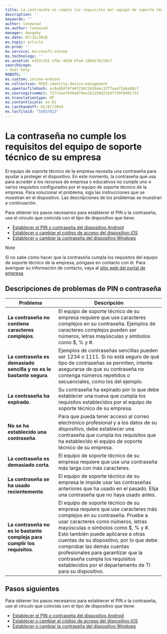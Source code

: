 ```yaml
---
title: La contraseña no cumple los requisitos del equipo de soporte técnico de su empresa | Microsoft Docs
description: ''
keywords: ''
author: lenewsad
ms.author: lanewsad
manager: dougeby
ms.date: 07/10/2018
ms.topic: article
ms.prod: ''
ms.service: microsoft-intune
ms.technology: ''
ms.assetid: efb3c261-1f6c-4d39-bfa4-18661f8c59c7
searchScope:
- User help
ROBOTS: ''
ms.custom: intune-enduser
ms.collection: M365-identity-device-management
ms.openlocfilehash: ac0a8b076fe6f21621826dec32f7aaa72eba88c7
ms.sourcegitcommit: 727c3ae7659ad79ea162250d234d7730f840c731
ms.translationtype: HT
ms.contentlocale: es-ES
ms.lasthandoff: 02/07/2019
ms.locfileid: "55837023"
---
```

# <a name="your-password-does-not-meet-your-company-supports-requirements"></a>La contraseña no cumple los requisitos del equipo de soporte técnico de su empresa

El equipo de soporte técnico de la empresa necesita una contraseña para ayudar a proteger el dispositivo. En este momento, la contraseña que usa para acceder a los recursos de empresa o educativos no cumple uno o varios requisitos configurados por el equipo de soporte técnico de la empresa. Para solucionar el problema, siga las instrucciones que se muestran en el dispositivo. Las descripciones de los problemas se muestran a continuación.

Para obtener los pasos necesarios para establecer el PIN o la contraseña, use el vínculo que coincida con el tipo de dispositivo que tiene:

- [Establecer el PIN o contraseña del dispositivo Android](set-your-pin-or-password-android.md)
- [Establecer o cambiar el código de acceso del dispositivo iOS](set-or-change-your-passcode-ios.md)
- [Establecer o cambiar la contraseña del dispositivo Windows](set-or-change-your-password-windows.md)

> [!NOTE]
> Si no sabe cómo hacer que la contraseña cumpla los requisitos del equipo de soporte técnico de la empresa, póngase en contacto con él. Para averiguar su información de contacto, vaya al [sitio web del portal de empresa](https://go.microsoft.com/fwlink/?linkid=2010980).

## <a name="pin-or-password-issue-descriptions"></a>Descripciones de problemas de PIN o contraseña

| **Problema** | **Descripción** |
|-----------------------------------------------------|------------------------------------------------------------------------------------------------------------------------------------------------------------------------------------------------------------------------------------------------------------------------------------------------------------------------------------------------------------|
| **La contraseña no contiene caracteres complejos**. | El equipo de soporte técnico de su empresa requiere que use caracteres complejos en su contraseña. Ejemplos de caracteres complejos pueden ser números, letras mayúsculas y símbolos como $, % y #. |
| **La contraseña es demasiado sencilla y no es lo bastante segura**. | Ejemplos de contraseñas sencillas pueden ser 1234 o 1111. Si no está seguro de qué tipo de contraseñas se permiten, intente asegurarse de que su contraseña no contenga números repetidos o secuenciales, como los del ejemplo. |
| **La contraseña ha expirado**. | Su contraseña ha expirado por lo que debe establecer una nueva que cumpla los requisitos establecidos por el equipo de soporte técnico de su empresa. |
| **No se ha establecido una contraseña**. | Para que pueda tener acceso al correo electrónico profesional y a los datos de su dispositivo, debe establecer una contraseña que cumpla los requisitos que ha establecido el equipo de soporte técnico de su empresa. |
| **La contraseña es demasiado corta**. | El equipo de soporte técnico de su empresa requiere que use una contraseña más larga con más caracteres. |
| **La contraseña se ha usado recientemente**. | El equipo de soporte técnico de su empresa le impide usar las contraseñas anteriores que ha usado en el pasado. Elija una contraseña que no haya usado antes. |
| **La contraseña no es lo bastante compleja para cumplir los requisitos**. | El equipo de soporte técnico de su empresa requiere que use caracteres más complejos en su contraseña. Pruebe a usar caracteres como números, letras mayúsculas o símbolos como $, % y #. Esto también puede aplicarse a otras cuentas de su dispositivo, por lo que debe comprobar las demás cuentas profesionales para garantizar que la contraseña cumpla los requisitos establecidos por el departamento de TI para su dispositivo. |

## <a name="next-steps"></a>Pasos siguientes

Para obtener los pasos necesarios para establecer el PIN o la contraseña, use el vínculo que coincida con el tipo de dispositivo que tiene:

- [Establecer el PIN o contraseña del dispositivo Android](set-your-pin-or-password-android.md)
- [Establecer o cambiar el código de acceso del dispositivo iOS](set-or-change-your-passcode-ios.md)
- [Establecer o cambiar la contraseña del dispositivo Windows](set-or-change-your-password-windows.md)
